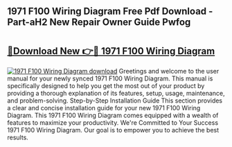 ## 1971 F100 Wiring Diagram Free Pdf Download - Part-aH2 New Repair Owner Guide Pwfog

# <h2><a href="http://dftlan.blite.top/?on=1971+F100+Wiring+Diagram">🔗Download New 👉🔴 1971 F100 Wiring Diagram</a></h2>

[![1971 F100 Wiring Diagram download](https://i.imgur.com/lujVjoI.png)](http://dftlan.blite.top/?on=1971+F100+Wiring+Diagram)
Greetings and welcome to the user manual for your newly synced 1971 F100 Wiring Diagram. This manual is specifically designed to help you get the most out of your product by providing a thorough explanation of its features, setup, usage, maintenance, and problem-solving. Step-by-Step Installation Guide This section provides a clear and concise installation guide for your new 1971 F100 Wiring Diagram. This 1971 F100 Wiring Diagram comes equipped with a wealth of features to maximize your productivity. We're Committed to Your Success 1971 F100 Wiring Diagram. Our goal is to empower you to achieve the best results.
